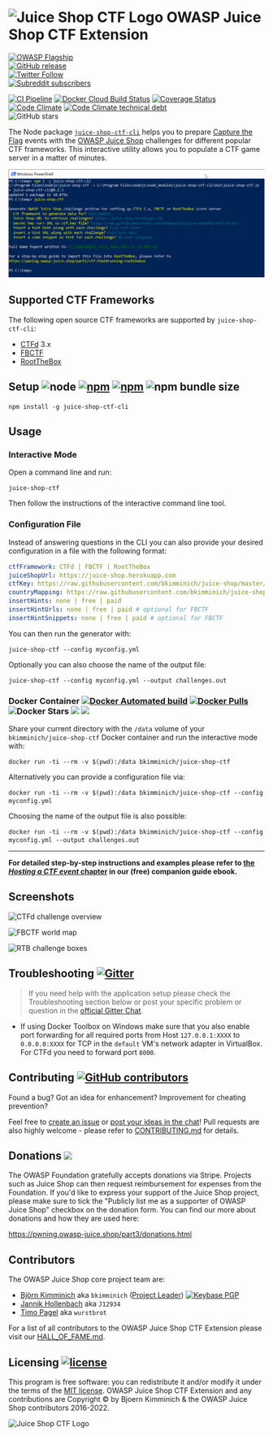 # ![Juice Shop CTF Logo](https://raw.githubusercontent.com/juice-shop/juice-shop-ctf/master/images/JuiceShopCTF_Logo_100px.png) OWASP Juice Shop CTF Extension

[![OWASP Flagship](https://img.shields.io/badge/owasp-flagship%20project-48A646.svg)](https://www.owasp.org/index.php/OWASP_Project_Inventory#tab=Flagship_Projects)  
[![GitHub release](https://img.shields.io/github/release/juice-shop/juice-shop-ctf.svg)](https://github.com/juice-shop/juice-shop-ctf/releases/latest)  
[![Twitter Follow](https://img.shields.io/twitter/follow/owasp_juiceshop.svg?style=social&label=Follow)](https://twitter.com/owasp_juiceshop)  
[![Subreddit subscribers](https://img.shields.io/reddit/subreddit-subscribers/owasp_juiceshop?style=social)](https://reddit.com/r/owasp_juiceshop)

[![CI Pipeline](https://github.com/juice-shop/juice-shop-ctf/actions/workflows/ci.yml/badge.svg)](https://github.com/juice-shop/juice-shop-ctf/actions/workflows/ci.yml)
[![Docker Cloud Build Status](https://img.shields.io/docker/cloud/build/bkimminich/juice-shop-ctf.svg)](https://cloud.docker.com/repository/docker/bkimminich/juice-shop-ctf/builds)
[![Coverage Status](https://coveralls.io/repos/github/juice-shop/juice-shop-ctf/badge.svg?branch=master)](https://coveralls.io/github/juice-shop/juice-shop-ctf?branch=master)
[![Code Climate](https://codeclimate.com/github/juice-shop/juice-shop-ctf/badges/gpa.svg)](https://codeclimate.com/github/juice-shop/juice-shop-ctf)
[![Code Climate technical debt](https://img.shields.io/codeclimate/tech-debt/juice-shop/juice-shop-ctf)](https://codeclimate.com/github/juice-shop/juice-shop-ctf/trends/technical_debt)  
![GitHub stars](https://img.shields.io/github/stars/juice-shop/juice-shop-ctf.svg?label=GitHub%20%E2%98%85&style=flat)

The Node package
[`juice-shop-ctf-cli`](https://www.npmjs.com/package/juice-shop-ctf-cli)
helps you to prepare
[Capture the Flag](https://en.wikipedia.org/wiki/Capture_the_flag#Computer_security)
events with the [OWASP Juice Shop](https://owasp-juice.shop) challenges
for different popular CTF frameworks. This interactive utility allows
you to populate a CTF game server in a matter of minutes.

![Screenshot of juice-shop-ctf-cli in Powershell](images/juice-shop-ctf-cli.png)

## Supported CTF Frameworks

The following open source CTF frameworks are supported by
`juice-shop-ctf-cli`:

* [CTFd](https://github.com/CTFd/CTFd/releases/latest) 3.x
* [FBCTF](https://github.com/facebook/fbctf)
* [RootTheBox](https://github.com/moloch--/RootTheBox)

## Setup ![node](https://img.shields.io/node/v/juice-shop-ctf-cli.svg) [![npm](https://img.shields.io/npm/dm/juice-shop-ctf-cli.svg)](https://www.npmjs.com/package/juice-shop-ctf-cli) [![npm](https://img.shields.io/npm/dt/juice-shop-ctf-cli.svg)](https://www.npmjs.com/package/juice-shop-ctf-cli) ![npm bundle size](https://img.shields.io/bundlephobia/min/juice-shop-ctf-cli.svg)

```
npm install -g juice-shop-ctf-cli
```

## Usage

### Interactive Mode

Open a command line and run:

```
juice-shop-ctf
```

Then follow the instructions of the interactive command line tool.

### Configuration File

Instead of answering questions in the CLI you can also provide your
desired configuration in a file with the following format:

```yaml
ctfFramework: CTFd | FBCTF | RootTheBox
juiceShopUrl: https://juice-shop.herokuapp.com
ctfKey: https://raw.githubusercontent.com/bkimminich/juice-shop/master/ctf.key # can also be actual key instead URL
countryMapping: https://raw.githubusercontent.com/bkimminich/juice-shop/master/config/fbctf.yml # ignored for CTFd and RootTheBox
insertHints: none | free | paid
insertHintUrls: none | free | paid # optional for FBCTF
insertHintSnippets: none | free | paid # optional for FBCTF
```

You can then run the generator with:

```
juice-shop-ctf --config myconfig.yml
```

Optionally you can also choose the name of the output file:

```
juice-shop-ctf --config myconfig.yml --output challenges.out
```

### Docker Container [![Docker Automated build](https://img.shields.io/docker/automated/bkimminich/juice-shop-ctf.svg)](https://hub.docker.com/r/bkimminich/juice-shop-ctf) [![Docker Pulls](https://img.shields.io/docker/pulls/bkimminich/juice-shop-ctf.svg)](https://hub.docker.com/r/bkimminich/juice-shop-ctf) ![Docker Stars](https://img.shields.io/docker/stars/bkimminich/juice-shop-ctf.svg) [![](https://images.microbadger.com/badges/image/bkimminich/juice-shop-ctf.svg)](https://microbadger.com/images/bkimminich/juice-shop-ctf "Get your own image badge on microbadger.com") [![](https://images.microbadger.com/badges/version/bkimminich/juice-shop-ctf.svg)](https://microbadger.com/images/bkimminich/juice-shop-ctf "Get your own version badge on microbadger.com")

Share your current directory with the `/data` volume of your
`bkimminich/juice-shop-ctf` Docker container and run the interactive
mode with:

```
docker run -ti --rm -v $(pwd):/data bkimminich/juice-shop-ctf
```

Alternatively you can provide a configuration file via:

```
docker run -ti --rm -v $(pwd):/data bkimminich/juice-shop-ctf --config myconfig.yml
```

Choosing the name of the output file is also possible:

```
docker run -ti --rm -v $(pwd):/data bkimminich/juice-shop-ctf --config myconfig.yml --output challenges.out
```

---

**For detailed step-by-step instructions and examples please refer to
[the _Hosting a CTF event_ chapter](https://pwning.owasp-juice.shop/part1/ctf.html)
in our (free) companion guide ebook.**

## Screenshots

![CTFd challenge overview](https://pwning.owasp-juice.shop/part1/img/ctfd_1.png)

![FBCTF world map](https://pwning.owasp-juice.shop/part1/img/fbctf_1.png)

![RTB challenge boxes](https://pwning.owasp-juice.shop/part1/img/rtb_1.png)

## Troubleshooting [![Gitter](http://img.shields.io/badge/gitter-join%20chat-1dce73.svg)](https://gitter.im/bkimminich/juice-shop)

> If you need help with the application setup please check the
> Troubleshooting section below or post your specific problem or
> question in the
> [official Gitter Chat](https://gitter.im/bkimminich/juice-shop).

- If using Docker Toolbox on Windows make sure that you also enable port
  forwarding for all required ports from Host `127.0.0.1:XXXX` to
  `0.0.0.0:XXXX` for TCP in the `default` VM's network adapter in
  VirtualBox. For CTFd you need to forward port `8000`.

## Contributing [![GitHub contributors](https://img.shields.io/github/contributors/juice-shop/juice-shop-ctf.svg)](https://github.com/juice-shop/juice-shop-ctf/graphs/contributors)

Found a bug? Got an idea for enhancement? Improvement for cheating
prevention?

Feel free to
[create an issue](https://github.com/juice-shop/juice-shop-ctf/issues)
or
[post your ideas in the chat](https://gitter.im/bkimminich/juice-shop)!
Pull requests are also highly welcome - please refer to
[CONTRIBUTING.md](CONTRIBUTING.md) for details.

## Donations [![](https://img.shields.io/badge/support-owasp%20juice%20shop-blue)](https://owasp.org/donate/?reponame=www-project-juice-shop&title=OWASP+Juice+Shop)

The OWASP Foundation gratefully accepts donations via Stripe. Projects
such as Juice Shop can then request reimbursement for expenses from the
Foundation. If you'd like to express your support of the Juice Shop
project, please make sure to tick the "Publicly list me as a supporter
of OWASP Juice Shop" checkbox on the donation form. You can find our
more about donations and how they are used here:

<https://pwning.owasp-juice.shop/part3/donations.html>

## Contributors

The OWASP Juice Shop core project team are:

- [Björn Kimminich](https://github.com/bkimminich) aka `bkimminich`
  ([Project Leader](https://www.owasp.org/index.php/Projects/Project_Leader_Responsibilities))
  [![Keybase PGP](https://img.shields.io/keybase/pgp/bkimminich)](https://keybase.io/bkimminich)
- [Jannik Hollenbach](https://github.com/J12934) aka `J12934`
- [Timo Pagel](https://github.com/wurstbrot) aka `wurstbrot`

For a list of all contributors to the OWASP Juice Shop CTF Extension
please visit our [HALL_OF_FAME.md](HALL_OF_FAME.md).

## Licensing [![license](https://img.shields.io/github/license/juice-shop/juice-shop-ctf.svg)](LICENSE)

This program is free software: you can redistribute it and/or modify it
under the terms of the [MIT license](LICENSE). OWASP Juice Shop CTF
Extension and any contributions are Copyright © by Bjoern Kimminich &
the OWASP Juice Shop contributors 2016-2022.

![Juice Shop CTF Logo](https://raw.githubusercontent.com/juice-shop/juice-shop-ctf/develop/images/JuiceShopCTF_Logo_400px.png)
